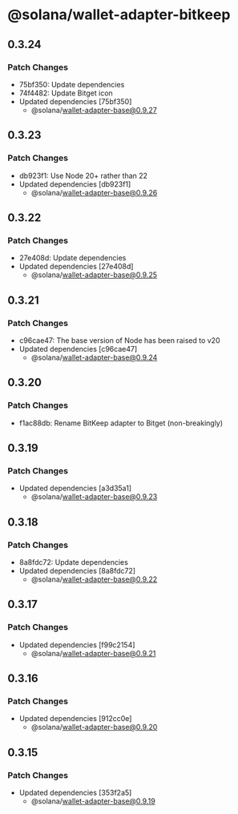 # @solana/wallet-adapter-bitkeep

## 0.3.24

### Patch Changes

- 75bf350: Update dependencies
- 74f4482: Update Bitget icon
- Updated dependencies [75bf350]
    - @solana/wallet-adapter-base@0.9.27

## 0.3.23

### Patch Changes

- db923f1: Use Node 20+ rather than 22
- Updated dependencies [db923f1]
    - @solana/wallet-adapter-base@0.9.26

## 0.3.22

### Patch Changes

- 27e408d: Update dependencies
- Updated dependencies [27e408d]
    - @solana/wallet-adapter-base@0.9.25

## 0.3.21

### Patch Changes

- c96cae47: The base version of Node has been raised to v20
- Updated dependencies [c96cae47]
    - @solana/wallet-adapter-base@0.9.24

## 0.3.20

### Patch Changes

- f1ac88db: Rename BitKeep adapter to Bitget (non-breakingly)

## 0.3.19

### Patch Changes

- Updated dependencies [a3d35a1]
    - @solana/wallet-adapter-base@0.9.23

## 0.3.18

### Patch Changes

- 8a8fdc72: Update dependencies
- Updated dependencies [8a8fdc72]
    - @solana/wallet-adapter-base@0.9.22

## 0.3.17

### Patch Changes

- Updated dependencies [f99c2154]
    - @solana/wallet-adapter-base@0.9.21

## 0.3.16

### Patch Changes

- Updated dependencies [912cc0e]
    - @solana/wallet-adapter-base@0.9.20

## 0.3.15

### Patch Changes

- Updated dependencies [353f2a5]
    - @solana/wallet-adapter-base@0.9.19
